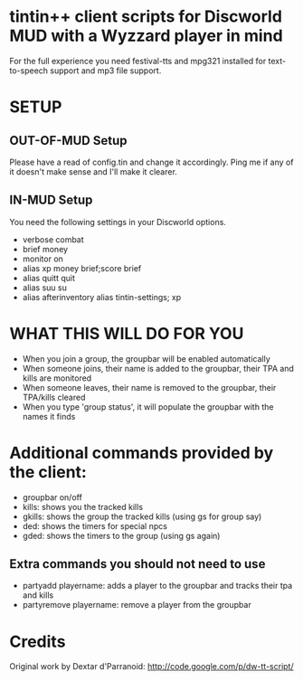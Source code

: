 # tintin++ client scripts for Discworld MUD with a Wyzzard player in mind


For the full experience you need festival-tts and mpg321 installed for text-to-speech support and mp3 file support.

# SETUP

## OUT-OF-MUD Setup
Please have a read of config.tin and change it accordingly. Ping me if any of it doesn't make sense and I'll make it clearer.

## IN-MUD Setup
You need the following settings in your Discworld options.

* verbose combat
* brief money
* monitor on
* alias xp money brief;score brief
* alias quitt quit
* alias suu su
* alias afterinventory alias tintin-settings; xp


# WHAT THIS WILL DO FOR YOU

* When you join a group, the groupbar will be enabled automatically
* When someone joins, their name is added to the groupbar, their TPA and kills are monitored
* When someone leaves, their name is removed to the groupbar, their TPA/kills cleared
* When you type 'group status', it will populate the groupbar with the names it finds

# Additional commands provided by the client:

* groupbar on/off
* kills:	shows you the tracked kills
* gkills: shows the group the tracked kills (using gs for group say)
* ded:	shows the timers for special npcs
* gded:	shows the timers to the group (using gs again)

## Extra commands you should not need to use
* partyadd playername:	 adds a player to the groupbar and tracks their tpa and kills
* partyremove playername: remove a player from the groupbar

# Credits

Original work by Dextar d'Parranoid: http://code.google.com/p/dw-tt-script/
